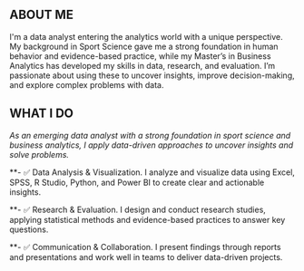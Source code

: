 <!--Section 1: Introduce your self-->
## ABOUT ME
I'm a data analyst entering the analytics world with a unique perspective.
My background in Sport Science gave me a strong foundation in human behavior and evidence-based practice, while my Master’s in Business Analytics has developed my skills in data, research, and evaluation.
I’m passionate about using these to uncover insights, improve decision-making, and explore complex problems with data.


<!--Mention your top/relevant skills here - core and soft skills-->
## WHAT I DO
*As an emerging data analyst with a strong foundation in sport science and business analytics, I apply data-driven approaches to uncover insights and solve problems.*

**- ✅ Data Analysis & Visualization.
I analyze and visualize data using Excel, SPSS, R Studio, Python, and Power BI to create clear and actionable insights.

**- ✅ Research & Evaluation.
I design and conduct research studies, applying statistical methods and evidence-based practices to answer key questions.

**- ✅ Communication & Collaboration.
I present findings through reports and presentations and work well in teams to deliver data-driven projects.

